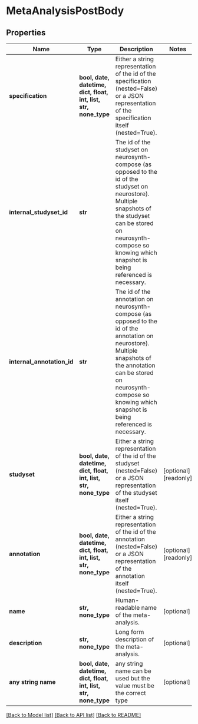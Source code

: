 # MetaAnalysisPostBody


## Properties
Name | Type | Description | Notes
------------ | ------------- | ------------- | -------------
**specification** | **bool, date, datetime, dict, float, int, list, str, none_type** | Either a string representation of the id of the specification (nested&#x3D;False) or a JSON representation of the specification itself (nested&#x3D;True). | 
**internal_studyset_id** | **str** | The id of the studyset on neurosynth-compose (as opposed to the id of the studyset on neurostore). Multiple snapshots of the studyset can be stored on neurosynth-compose so knowing which snapshot is being referenced is necessary. | 
**internal_annotation_id** | **str** | The id of the annotation on neurosynth-compose (as opposed to the id of the annotation on neurostore). Multiple snapshots of the annotation can be stored on neurosynth-compose so knowing which snapshot is being referenced is necessary. | 
**studyset** | **bool, date, datetime, dict, float, int, list, str, none_type** | Either a string representation of the id of the studyset (nested&#x3D;False) or a JSON representation of the studyset itself (nested&#x3D;True). | [optional] [readonly] 
**annotation** | **bool, date, datetime, dict, float, int, list, str, none_type** | Either a string representation of the id of the annotation (nested&#x3D;False) or a JSON representation of the annotation itself (nested&#x3D;True). | [optional] [readonly] 
**name** | **str, none_type** | Human-readable name of the meta-analysis. | [optional] 
**description** | **str, none_type** | Long form description of the meta-analysis. | [optional] 
**any string name** | **bool, date, datetime, dict, float, int, list, str, none_type** | any string name can be used but the value must be the correct type | [optional]

[[Back to Model list]](../README.md#documentation-for-models) [[Back to API list]](../README.md#documentation-for-api-endpoints) [[Back to README]](../README.md)


